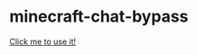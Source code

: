 # minecraft-chat-bypass
[Click me to use it!](https://respecting.github.io/all-things-copying/minecraft-chat-bypass)
